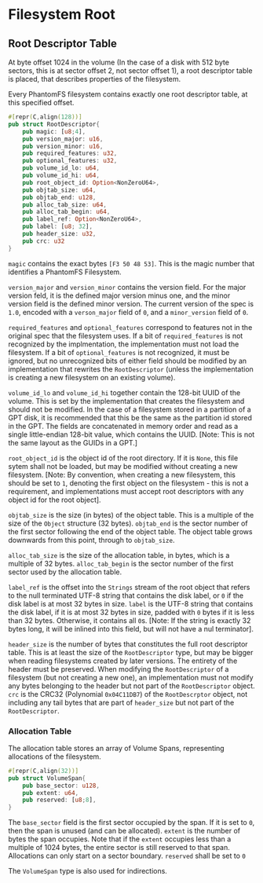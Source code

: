 # Filesystem Root

## Root Descriptor Table

At byte offset 1024 in the volume (In the case of a disk with 512 byte sectors, this is at sector offset 2, not sector offset 1), a root descriptor table is placed, that describes properties of the filesystem.

Every PhantomFS filesystem contains exactly one root descriptor table, at this specified offset.


```rust
#[repr(C,align(128))]
pub struct RootDescriptor{
    pub magic: [u8;4],
    pub version_major: u16,
    pub version_minor: u16,
    pub required_features: u32,
    pub optional_features: u32,
    pub volume_id_lo: u64,
    pub volume_id_hi: u64,
    pub root_object_id: Option<NonZeroU64>,
    pub objtab_size: u64,
    pub objtab_end: u128,
    pub alloc_tab_size: u64,
    pub alloc_tab_begin: u64,
    pub label_ref: Option<NonZeroU64>,
    pub label: [u8; 32],
    pub header_size: u32,
    pub crc: u32
}
```

`magic` contains the exact bytes `[F3 50 48 53]`. This is the magic number that identifies a PhantomFS Filesystem. 

`version_major` and `version_minor` contains the version field. For the major version feld, it is the defined major version minus one, and the minor version field is the defined minor version.
The current version of the spec is `1.0`, encoded with a `verson_major` field of `0`, and a `minor_version` field of `0`.

`required_features` and `optional_features` correspond to features not in the original spec that the filesystem uses. If a bit of `required_features` is not recognized by the implmentation, the implementation must not load the filesystem. If a bit of `optional_features` is not recognized, it must be ignored, but no unrecognized bits of either field should be modified by an implementation that rewrites the `RootDescriptor` (unless the implementation is creating a new filesystem on an existing volume). 

`volume_id_lo` and `volume_id_hi` together contain the 128-bit UUID of the volume. This is set by the implementation that creates the filesystem and should not be modified.
In the case of a filesystem stored in a partition of a GPT disk, it is recommended that this be the same as the partition id stored in the GPT. 
The fields are concatenated in memory order and read as a single little-endian 128-bit value, which contains the UUID. [Note: This is not the same layout as the GUIDs in a GPT.]

`root_object_id` is the object id of the root directory. If it is `None`, this file sytem shall not be loaded, but may be modified without creating a new filesystem. 
[Note: By convention, when creating a new filesystem, this should be set to `1`, denoting the first object on the filesystem - this is not a requirement, and implementations must accept root descriptors with any object id for the root object].

`objtab_size` is the size (in bytes) of the object table. This is a multiple of the size of the `Object` structure (32 bytes).
`objtab_end` is the sector number of the first sector following the end of the object table. The object table grows downwards from this point, through to `objtab_size`.

`alloc_tab_size` is the size of the allocation table, in bytes, which is a multiple of 32 bytes.
`alloc_tab_begin` is the sector number of the first sector used by the allocation table.

`label_ref` is the offset into the `Strings` stream of the root object that refers to the null terminated UTF-8 string that contains the disk label, or `0` if the disk label is at most 32 bytes in size.
`label` is the UTF-8 string that contains the disk label, if it is at most 32 bytes in size, padded with `0` bytes if it is less than 32 bytes. Otherwise, it contains all `0`s. [Note: If the string is exactly 32 bytes long, it will be inlined into this field, but will not have a nul terminator].

`header_size` is the number of bytes that constitutes the full root descriptor table. This is at least the size of the `RootDescriptor` type, but may be bigger when reading filesystems created by later versions. The entirety of the header must be preserved. When modifying the `RootDescriptor` of a filesystem (but not creating a new one), an implementation must not modify any bytes belonging to the header but not part of the `RootDescriptor` object. 
`crc` is the CRC32 (Polynomial `0x04C11DB7`) of the `RootDescrptor` object, not including any tail bytes that are part of `header_size` but not part of the `RootDescriptor`.


### Allocation Table

The allocation table stores an array of Volume Spans, representing allocations of the filesystem. 

```rust
#[repr(C,align(32))]
pub struct VolumeSpan{
    pub base_sector: u128,
    pub extent: u64,
    pub reserved: [u8;8],
}
```

The `base_sector` field is the first sector occupied by the span. If it is set to `0`, then the span is unused (and can be allocated).
`extent` is the number of bytes the span occupies. Note that if the `extent` occupies less than a multiple of 1024 bytes, the entire sector is still reserved to that span. Allocations can only start on a sector boundary. `reserved` shall be set to `0`

The `VolumeSpan` type is also used for indirections.



